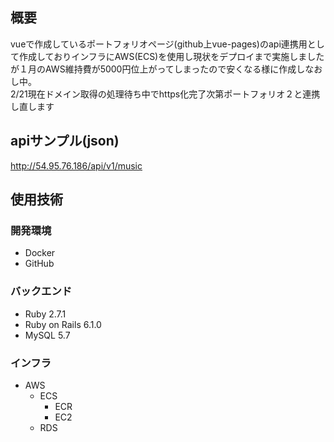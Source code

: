 ## 概要
vueで作成しているポートフォリオページ(github上vue-pages)のapi連携用として作成しておりインフラにAWS(ECS)を使用し現状をデプロイまで実施しましたが１月のAWS維持費が5000円位上がってしまったので安くなる様に作成しなおし中。<br>
2/21現在ドメイン取得の処理待ち中でhttps化完了次第ポートフォリオ２と連携し直します

## apiサンプル(json)
http://54.95.76.186/api/v1/music<br>

## 使用技術

### 開発環境

- Docker
- GitHub
### バックエンド

- Ruby 2.7.1
- Ruby on Rails 6.1.0
- MySQL 5.7

### インフラ

- AWS
  - ECS 
    - ECR
    - EC2
  - RDS